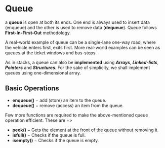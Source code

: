 # Queue

a __queue__ is open at both its ends. One end is always used to insert data (enqueue) and the other is used to remove data (__dequeue__). Queue follows **First-In-First-Out** methodology.

A real-world example of queue can be a single-lane one-way road, where the vehicle enters first, exits first. More real-world examples can be seen as queues at the ticket windows and bus-stops.

As in stacks, a queue can also be **implemented** using ___Arrays___, ___Linked-lists___, ___Pointers___ and ___Structures___. For the sake of simplicity, we shall implement queues using one-dimensional array.

## Basic Operations

- __enqueue()__ − add (store) an item to the queue.
- __dequeue()__ − remove (access) an item from the queue.

Few more functions are required to make the above-mentioned queue operation efficient. These are −>

- __peek()__ − Gets the element at the front of the queue without removing it.
- __isfull()__ − Checks if the queue is full.
- __isempty()__ − Checks if the queue is empty.
